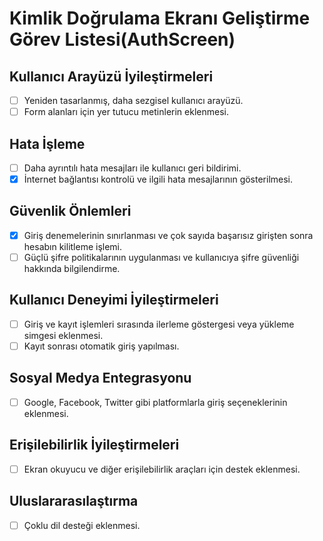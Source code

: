 # Kimlik Doğrulama Ekranı Geliştirme Görev Listesi(AuthScreen)
## Kullanıcı Arayüzü İyileştirmeleri

- [ ] Yeniden tasarlanmış, daha sezgisel kullanıcı arayüzü.
- [ ] Form alanları için yer tutucu metinlerin eklenmesi.

## Hata İşleme

- [ ] Daha ayrıntılı hata mesajları ile kullanıcı geri bildirimi.
- [X] İnternet bağlantısı kontrolü ve ilgili hata mesajlarının gösterilmesi.

## Güvenlik Önlemleri

- [X] Giriş denemelerinin sınırlanması ve çok sayıda başarısız girişten sonra hesabın kilitleme işlemi.
- [ ] Güçlü şifre politikalarının uygulanması ve kullanıcıya şifre güvenliği hakkında bilgilendirme.

## Kullanıcı Deneyimi İyileştirmeleri

- [ ] Giriş ve kayıt işlemleri sırasında ilerleme göstergesi veya yükleme simgesi eklenmesi.
- [ ] Kayıt sonrası otomatik giriş yapılması.

## Sosyal Medya Entegrasyonu

- [ ] Google, Facebook, Twitter gibi platformlarla giriş seçeneklerinin eklenmesi.

## Erişilebilirlik İyileştirmeleri

- [ ] Ekran okuyucu ve diğer erişilebilirlik araçları için destek eklenmesi.

## Uluslararasılaştırma

- [ ] Çoklu dil desteği eklenmesi.


